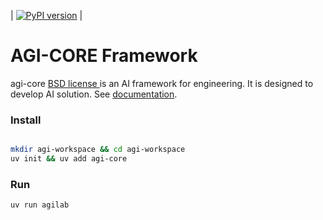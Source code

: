 | [![PyPI version](https://img.shields.io/pypi/v/agi-core.svg)](https://pypi.org/project/agi-core) |


AGI-CORE Framework
==================

agi-core [BSD license ](https://github.com/ThalesGroup/agi-core/blob/main/LICENSE) is an AI framework for engineering. 
It is designed to develop AI solution.
See [documentation](https://thalesgroup.github.io/agilab).

### Install

```bash

mkdir agi-workspace && cd agi-workspace
uv init && uv add agi-core
```

### Run

```bash
uv run agilab
```